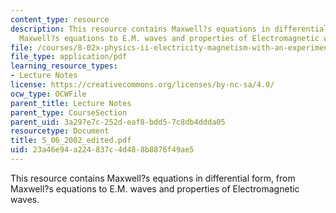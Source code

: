 ```yaml
---
content_type: resource
description: This resource contains Maxwell?s equations in differential form, from
  Maxwell?s equations to E.M. waves and properties of Electromagnetic waves.
file: /courses/8-02x-physics-ii-electricity-magnetism-with-an-experimental-focus-spring-2005/23a46e94a224837c4d488b8876f49ae5_5_06_2002_edited.pdf
file_type: application/pdf
learning_resource_types:
- Lecture Notes
license: https://creativecommons.org/licenses/by-nc-sa/4.0/
ocw_type: OCWFile
parent_title: Lecture Notes
parent_type: CourseSection
parent_uid: 3a297e7c-252d-eaf8-bdd5-7c8db4ddda05
resourcetype: Document
title: 5_06_2002_edited.pdf
uid: 23a46e94-a224-837c-4d48-8b8876f49ae5
---
```

This resource contains Maxwell?s equations in differential form, from Maxwell?s equations to E.M. waves and properties of Electromagnetic waves.